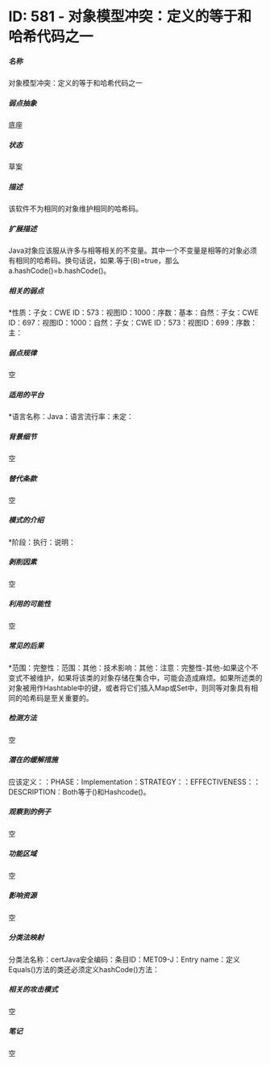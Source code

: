# ID: 581 - 对象模型冲突：定义的等于和哈希代码之一
<h5>名称</h5>对象模型冲突：定义的等于和哈希代码之一
<h5>弱点抽象</h5>底座
<h5>状态</h5>草案
<h5>描述</h5>该软件不为相同的对象维护相同的哈希码。
<h5>扩展描述</h5>Java对象应该服从许多与相等相关的不变量。其中一个不变量是相等的对象必须有相同的哈希码。换句话说，如果.等于(B)=true，那么a.hashCode()=b.hashCode()。
<h5>相关的弱点</h5>*性质：子女：CWE ID：573：视图ID：1000：序数：基本：自然：子女：CWE ID：697：视图ID：1000：自然：子女：CWE ID：573：视图ID：699：序数：主：
<h5>弱点规律</h5>空
<h5>适用的平台</h5>*语言名称：Java：语言流行率：未定：
<h5>背景细节</h5>空
<h5>替代条款</h5>空
<h5>模式的介绍</h5>*阶段：执行：说明：
<h5>剥削因素</h5>空
<h5>利用的可能性</h5>空
<h5>常见的后果</h5>*范围：完整性：范围：其他：技术影响：其他：注意：完整性-其他-如果这个不变式不被维护，如果将该类的对象存储在集合中，可能会造成麻烦。如果所述类的对象被用作Hashtable中的键，或者将它们插入Map或Set中，则同等对象具有相同的哈希码是至关重要的。
<h5>检测方法</h5>空
<h5>潜在的缓解措施</h5>应该定义：：PHASE：Implementation：STRATEGY：：EFFECTIVENESS：：DESCRIPTION：Both等于()和Hashcode()。
<h5>观察到的例子</h5>空
<h5>功能区域</h5>空
<h5>影响资源</h5>空
<h5>分类法映射</h5>分类法名称：certJava安全编码：条目ID：MET09-J：Entry name：定义Equals()方法的类还必须定义hashCode()方法：
<h5>相关的攻击模式</h5>空
<h5>笔记</h5>空

